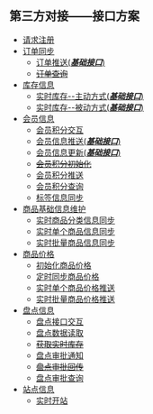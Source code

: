## 第三方对接——接口方案
* [请求注册](https://github.com/bluesx/3rd-party-integration/blob/master/site/erp/interface/accessToken.md)
* [订单同步](#)
  + [订单推送(**_基础接口_**)](https://github.com/bluesx/3rd-party-integration/blob/master/site/erp/interface/orderPush.md)
  + ~~[订单查询](https://github.com/bluesx/3rd-party-integration/blob/master/site/erp/interface/orderList.md)~~
* [库存信息](#)
  + [实时库存--主动方式(**_基础接口_**)](https://github.com/bluesx/3rd-party-integration/blob/master/site/erp/interface/storageActive.md)
  + [实时库存--被动方式(**_基础接口_**)](https://github.com/bluesx/3rd-party-integration/blob/master/site/erp/interface/storagePassive.md)
* [会员信息](#)
  + [会员积分交互](https://github.com/bluesx/3rd-party-integration/blob/master/site/erp/interface/memberPointsInteraction.md)
  + [会员信息推送(**_基础接口_**)](https://github.com/bluesx/3rd-party-integration/blob/master/site/erp/interface/userInfo.md)
  + [会员信息更新(**_基础接口_**)](https://github.com/bluesx/3rd-party-integration/blob/master/site/erp/interface/userUpdate.md)
  + ~~[会员积分初始化](https://github.com/bluesx/3rd-party-integration/blob/master/site/erp/interface/initializeMemberPoints.md)~~
  + [会员积分推送](https://github.com/bluesx/3rd-party-integration/blob/master/site/erp/interface/memberPointsPush.md)
  + [会员积分查询](https://github.com/bluesx/3rd-party-integration/blob/master/site/erp/interface/memberPointsList.md)
  + [标签信息同步](https://github.com/bluesx/3rd-party-integration/blob/master/site/erp/interface/userTags.md)
* [商品基础信息维护](#)
  + [实时商品分类信息同步](https://github.com/bluesx/3rd-party-integration/blob/master/site/erp/interface/goodsClassify.md)
  + [实时单个商品信息同步](https://github.com/bluesx/3rd-party-integration/blob/master/site/erp/interface/goods.md)
  + [实时批量商品信息同步](https://github.com/bluesx/3rd-party-integration/blob/master/site/erp/interface/goodsList.md)
* [商品价格](#)
  + [初始化商品价格](https://github.com/bluesx/3rd-party-integration/blob/master/site/erp/interface/initializeGoodsPrices.md)
  + [定时同步商品价格](https://github.com/bluesx/3rd-party-integration/blob/master/site/erp/interface/multiPricePull.md)
  + [实时单个商品价格推送](https://github.com/bluesx/3rd-party-integration/blob/master/site/erp/interface/multiPricePushSingle.md)
  + [实时批量商品价格推送](https://github.com/bluesx/3rd-party-integration/blob/master/site/erp/interface/multiPricePushBatch.md)
* [盘点信息](#)
  + [盘点接口交互](https://github.com/bluesx/3rd-party-integration/blob/master/site/erp/interface/inventoryInteraction.md)
  + [盘点数据读取](https://github.com/bluesx/3rd-party-integration/blob/master/site/erp/interface/inventoryGoodsInfo.md)
  + ~~[获取实时库存](https://github.com/bluesx/3rd-party-integration/blob/master/site/erp/interface/inventoryStorage.md)~~
  + [盘点审批通知](https://github.com/bluesx/3rd-party-integration/blob/master/site/erp/interface/inventoryApprovedNotify.md)
  + ~~[盘点审批回传](https://github.com/bluesx/3rd-party-integration/blob/master/site/erp/interface/inventoryApproved.md)~~
  + [盘点审批查询](https://github.com/bluesx/3rd-party-integration/blob/master/site/erp/interface/inventoryApprovedGoods.md)
* [站点信息](#)
  + [实时开站](https://github.com/bluesx/3rd-party-integration/blob/master/site/erp/interface/siteStartup.md)
